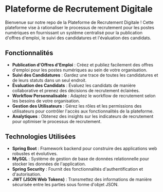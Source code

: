 # Plateforme de Recrutement Digitale

Bienvenue sur notre repo de la Plateforme de Recrutement Digitale ! Cette plateforme vise à rationaliser le processus de recrutement pour les postes numériques en fournissant un système centralisé pour la publication d'offres d'emploi, le suivi des candidatures et l'évaluation des candidats.

## Fonctionnalités

- **Publication d'Offres d'Emploi** : Créez et publiez facilement des offres d'emploi pour les postes numériques au sein de votre organisation.
- **Suivi des Candidatures** : Gardez une trace de toutes les candidatures et de leurs statuts dans un seul endroit.
- **Évaluation des Candidats** : Évaluez les candidats de manière collaborative et prenez des décisions de recrutement éclairées.
- **Workflow Personnalisable** : Adaptez le workflow de recrutement selon les besoins de votre organisation.
- **Gestion des Utilisateurs** : Gérez les rôles et les permissions des utilisateurs pour contrôler l'accès aux fonctionnalités de la plateforme.
- **Analytiques** : Obtenez des insights sur les indicateurs de recrutement pour optimiser le processus de recrutement.

## Technologies Utilisées

- **Spring Boot** : Framework backend pour construire des applications web robustes et évolutives.
- **MySQL** : Système de gestion de base de données relationnelle pour stocker les données de l'application.
- **Spring Security** : Fournit des fonctionnalités d'authentification et d'autorisation.
- **JWT (JSON Web Tokens)** : Transmettez des informations de manière sécurisée entre les parties sous forme d'objet JSON.
